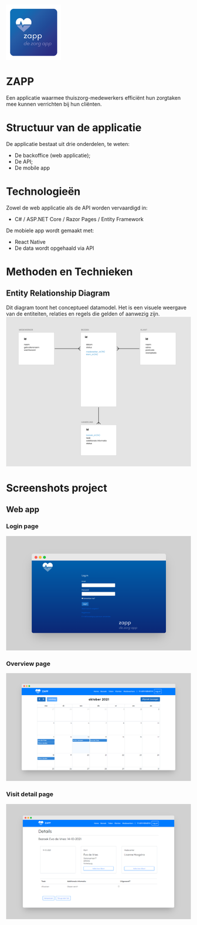 <img src="./assets/zapp-logo.png" style="height:150px;">

# ZAPP
Een applicatie waarmee thuiszorg-medewerkers efficiënt hun zorgtaken mee kunnen verrichten bij hun cliënten.

# Structuur van de applicatie
De applicatie bestaat uit drie onderdelen, te weten:

- De backoffice (web applicatie);
- De API;
- De mobile app

# Technologieën
Zowel de web applicatie als de API worden vervaardigd in:
- C# / ASP.NET Core / Razor Pages / Entity Framework

De mobiele app wordt gemaakt met: 
- React Native 
- De data wordt opgehaald via API

# Methoden en Technieken
## Entity Relationship Diagram
Dit diagram toont het conceptueel datamodel. Het is een visuele weergave van de entiteiten, relaties en regels die gelden of aanwezig zijn. 
<img src="./assets/ERD-ZAPP.png" />

# Screenshots project
## Web app
### Login page
<img src="./assets/mockup-zapp-1.png" />

### Overview page
<img src="./assets/mockup-zapp-2.png" />

### Visit detail page
<img src="./assets/mockup-zapp-3.png" />
